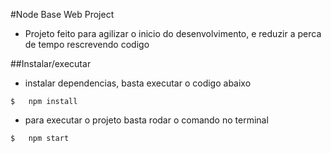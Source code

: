 #Node Base Web Project

- Projeto feito para agilizar o inicio do desenvolvimento, e reduzir a perca de tempo rescrevendo codigo

##Instalar/executar 
- instalar dependencias, basta executar o codigo abaixo
```
$   npm install
```
- para executar o projeto basta rodar o comando no terminal
```
$   npm start
```




